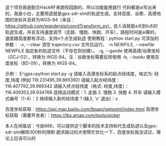 这个项目我是配合HackRF来跑校园跑的，所以功能能用就行
代码都是ai写出来的，我是小白，主要用途就是gps-sdr-sim的轨迹生成，支持百度、谷歌、高德地图的坐标并且转为WGS-84（来自：https://github.com/wandergis/coordTransform_py）
说人话就是a点到b点的轨迹生成，并且支持速度调节（走路、慢跑、快跑、开车），路程时间是ai算的，速度跟高度都有浮动，支持n个点生成轨迹
使用教程：python start.py
可添加的参数：
  -x, --clear           清空 trajectory.csv 文件后运行。
  -n NEWFILE, --newfile NEWFILE
                        指定新的轨迹文件（不存在则创建）。
  -g, --gaode           使用高德/谷歌坐标（GCJ-02），转换为 WGS-84。注：谷歌坐标需要反转使用
  -b, --baidu           使用百度坐标（BD-09），转换为 WGS-84。

  示例：
  E:\gps>python start.py -g
请输入高德坐标系的起点经纬度，格式为: 经度,纬度 (例如 119.231495,39.865392)
请输入起点经纬度：116.407792,39.989342
请输入终点经纬度（格式: 经度,纬度）：116.409353,39.934766
选择运动模式：1. 走路 2. 慢跑 3. 快跑 4. 开车
请输入模式编号（1-4）：2
继续输入新的经纬度？(输入 'x' 退出)：x

百度坐标获取：https://api.map.baidu.com/lbsapi/getpoint/index.html
高德坐标获取（需要开发者）：https://lbs.amap.com/tools/picker

本人在闲鱼店：兮辰666，可以提供这个脚本的技术支持和代生成轨迹以及gps-sdr-sim解除300秒的限制
跪求路过的大佬帮忙优化一下，百度坐标我没试过，理论上应该可以的
